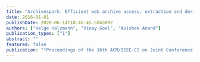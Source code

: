 ```yaml
---
title: "Archivespark: Efficient web archive access, extraction and derivation"
date: 2016-01-01
publishDate: 2020-06-14T18:46:45.584309Z
authors: ["Helge Holzmann", "Vinay Goel", "Avishek Anand"]
publication_types: ["1"]
abstract: ""
featured: false
publication: "*Proceedings of the 16th ACM/IEEE-CS on Joint Conference on Digital Libraries*"
---
```


